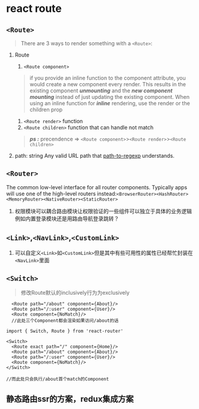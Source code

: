 # react route

## `<Route>`

> There are 3 ways to render something with a `<Route>`:

1. Route

    1. `<Route component>`

    > if you provide an inline function to the component attribute, you would create a new component every render. This results in the existing component _**unmounting**_ and the _**new component mounting**_ instead of just updating the existing component. When using an inline function for **_inline_** rendering, use the render or the children prop

    1. `<Route render>`
    function
    1. `<Route children>`
    function that can handle not match

    >_**ps :**_ precendence => `<Route component>`>`<Route render>`>`<Route children>`

1. path: string
Any valid URL path that [path-to-regexp][1] understands.



## `<Router>`
  The common low-level interface for all router components. Typically apps will use one of the high-level routers instead:`<BrowserRouter><HashRouter><MemoryRouter><NativeRouter><StaticRouter>`

[1]:https://github.com/pillarjs/path-to-regexp

1. 权限模块可以耦合路由模块让权限验证的一些组件可以独立于具体的业务逻辑例如内置登录模块还是用路由导航登录跳转？

##  `<Link>`,`<NavLink>`,`<CustomLink>`

1. 可以自定义`<Link>`如`<CustomLink>`但是其中有些可用性的属性已经帮忙封装在`<NavLink>`里面

## `<Switch>`
> 修改Route默认的inclusively行为为exclusively
```JSX
  <Route path="/about" component={About}/>
  <Route path="/:user" component={User}/>
  <Route component={NoMatch}/>
  //此处三个Component都会渲染如果访问/about的话
```
```JSX
import { Switch, Route } from 'react-router'

<Switch>
  <Route exact path="/" component={Home}/>
  <Route path="/about" component={About}/>
  <Route path="/:user" component={User}/>
  <Route component={NoMatch}/>
</Switch>

//而此处只会执行/about首个match的Component
```

## 静态路由ssr的方案，redux集成方案